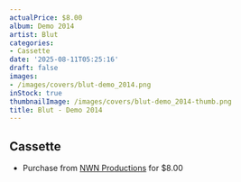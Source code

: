 ```yaml
---
actualPrice: $8.00
album: Demo 2014
artist: Blut
categories:
- Cassette
date: '2025-08-11T05:25:16'
draft: false
images:
- /images/covers/blut-demo_2014.png
inStock: true
thumbnailImage: /images/covers/blut-demo_2014-thumb.png
title: Blut - Demo 2014
---
```


## Cassette
* Purchase from [NWN Productions](http://shop.nwnprod.com/index.php?route=product/product&path=73&product_id=10191&sort=pd.name&order=ASC) for $8.00
